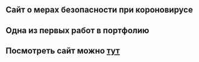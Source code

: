 ## Сайт о мерах безопасности при короновирусе
## Одна из первых работ в портфолию
## Посмотреть сайт можно [тут](https://navielon.github.io/gocorana_p/)
